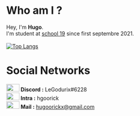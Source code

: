 # Who am I ?
Hey, I'm <strong>Hugo</strong>.
<br/>I'm student at <a href="https://www.s19.be">school 19</a> since first septembre 2021.
<br/>
<br/>[![Top Langs](https://github-readme-stats.vercel.app/api/top-langs/?username=LeGodurix19)](https://github.com/anuraghazra/github-readme-stats)
# Social Networks
<img src = "https://logo-marque.com/wp-content/uploads/2020/12/Discord-Logo.png" width="35" height="20"/><b>        Discord :</b> LeGodurix#6228
<br/><img src = "https://www.universfreebox.com/wp-content/uploads/2019/07/logo_421.png" width="35" height="20"/><b>        Intra :</b> hgoorick
<br/><img src = "https://upload.wikimedia.org/wikipedia/commons/thumb/0/0b/Logo_Gmail_%282015-2020%29.svg/2560px-Logo_Gmail_%282015-2020%29.svg.png" width="35" height="20"/><b>        Mail :</b> hugoorickx@gmail.com
